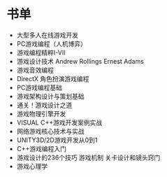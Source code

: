 # 书单

- 大型多人在线游戏开发
- PC游戏编程（人机博弈）
- 游戏编程精粹I-VII
- 游戏设计技术 Andrew Rollings Ernest Adams
- 游戏音效编程
- DirectX 角色扮演游戏编程
- PC游戏编程基础
- 游戏架构设计与策划基础
- 通关！游戏设计之道
- 游戏物理引擎开发
- VISUAL  C++游戏开发案例实战
- 网络游戏核心技术与实战
- UNITY3D/2D游戏开发从0到1
- C++游戏编程入门  
- 游戏设计的236个技巧  游戏机制  关卡设计和镜头窍门
- 游戏心理学